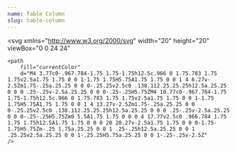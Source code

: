 ```yaml
---
name: Table Column
slug: table-column
---
```


<svg
    xmlns="http://www.w3.org/2000/svg"
    width="20"
    height="20"
    viewBox="0 0 24 24"
>
    <path
        fill="currentColor"
        d="M4 3.77c0-.967.784-1.75 1.75-1.75h12.5c.966 0 1.75.783 1.75 1.75v2.5a1.75 1.75 0 0 1-1.75 1.75H5.75A1.75 1.75 0 0 1 4 6.27v-2.5Zm1.75-.25a.25.25 0 0 0-.25.25v2.5c0 .138.112.25.25.25h12.5a.25.25 0 0 0 .25-.25v-2.5a.25.25 0 0 0-.25-.25H5.75ZM4 10.77c0-.967.784-1.75 1.75-1.75h12.5c.966 0 1.75.783 1.75 1.75v2.5a1.75 1.75 0 0 1-1.75 1.75H5.75A1.75 1.75 0 0 1 4 13.27v-2.5Zm1.75-.25a.25.25 0 0 0-.25.25v2.5c0 .138.112.25.25.25h12.5a.25.25 0 0 0 .25-.25v-2.5a.25.25 0 0 0-.25-.25H5.75Zm0 5.5A1.75 1.75 0 0 0 4 17.77v2.5c0 .966.784 1.75 1.75 1.75h12.5A1.75 1.75 0 0 0 20 20.27v-2.5a1.75 1.75 0 0 0-1.75-1.75H5.75Zm-.25 1.75a.25.25 0 0 1 .25-.25h12.5a.25.25 0 0 1 .25.25v2.5a.25.25 0 0 1-.25.25H5.75a.25.25 0 0 1-.25-.25v-2.5Z"
    />
</svg>
